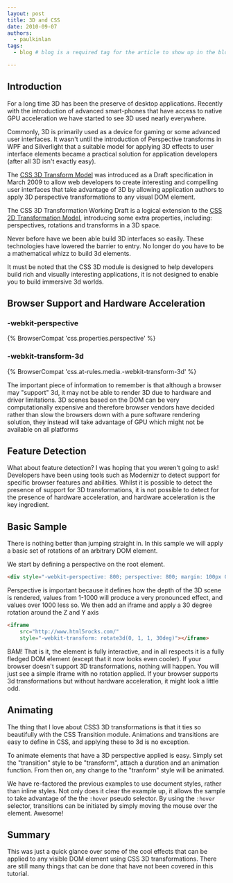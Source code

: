 ```yaml
---
layout: post
title: 3D and CSS
date: 2010-09-07
authors:
  - paulkinlan
tags:
  - blog # blog is a required tag for the article to show up in the blog.

---
```


## Introduction

For a long time 3D has been the preserve of desktop applications. Recently with the introduction of advanced smart-phones that have access to native GPU acceleration we have started to see 3D used nearly everywhere.

Commonly, 3D is primarily used as a device for gaming or some advanced user interfaces.  It wasn't until the introduction of Perspective transforms in WPF and Silverlight that a suitable model for applying 3D effects to user interface elements became a practical solution for application developers (after all 3D isn't exactly easy).

The [CSS 3D Transform Model](http://www.w3.org/TR/css3-3d-transforms/) was introduced as a Draft specification in March 2009 to allow web developers to create interesting and compelling user interfaces that take advantage of 3D by allowing application authors to apply 3D perspective transformations to any visual DOM element.

The CSS 3D Transformation Working Draft is a logical extension to the [CSS 2D Transformation Model](http://www.w3.org/TR/css3-2d-transforms), introducing some extra properties, including: perspectives, rotations and transforms in a 3D space.

Never before have we been able build 3D interfaces so easily. These technologies have lowered the barrier to entry.  No longer do you have to be a mathematical whizz to build 3d elements.

It must be noted that the CSS 3D module is designed to help developers build rich and visually interesting applications, it is not designed to enable you to build immersive 3d worlds.

## Browser Support and Hardware Acceleration

### -webkit-perspective

{% BrowserCompat 'css.properties.perspective' %}

### -webkit-transform-3d

{% BrowserCompat 'css.at-rules.media.-webkit-transform-3d' %}

The important piece of information to remember is that although a browser may "support" 3d, it may not be able to render 3D due to hardware and driver limitations.
3D scenes based on the DOM can be very computationally expensive and therefore browser vendors have decided rather than slow the browsers down with a pure software rendering solution, they instead will take advantage of GPU which might not be available on all platforms

## Feature Detection

What about feature detection? I was hoping that you weren't going to ask!
Developers have been using tools such as Modernizr to detect support for specific browser features and abilities.  Whilst it is possible to detect the presence of support for 3D transformations, it is not possible to detect for the presence of hardware acceleration, and hardware acceleration is the key ingredient.

## Basic Sample

There is nothing better than jumping straight in. In this sample we will apply a basic set of rotations of an arbitrary DOM element.

We start by defining a perspective on the root element.

```html
<div style="-webkit-perspective: 800; perspective: 800; margin: 100px 0 0 50px">
```

Perspective is important because it defines how the depth of the 3D scene is rendered, values from 1-1000 will produce a very pronounced effect, and values over 1000 less so.
We then add an iframe and apply a 30 degree rotation around the Z and Y axis

```html
<iframe
    src="http://www.html5rocks.com/"
    style="-webkit-transform: rotate3d(0, 1, 1, 30deg)"></iframe>
```

BAM! That is it, the element is fully interactive, and in all respects it is a fully fledged DOM element (except that it now looks even cooler).
If your browser doesn't support 3D transformations, nothing will happen. You will just see a simple iframe with no rotation applied.  If your browser supports 3d transformations but without hardware acceleration, it might look a little odd.

## Animating

The thing that I love about CSS3 3D transformations is that it ties so beautifully with the CSS Transition module.  Animations and transitions are easy to define in CSS, and applying these to 3d is no exception.

To animate elements that have a 3D perspective applied is easy.  Simply set the "transition" style to be "transform", attach a duration and an animation function.  From then on, any change to the "tranform" style will be animated.

We have re-factored the previous examples to use document styles, rather than inline styles. Not only does it clear the example up, it allows the sample to take advantage of the the `:hover` pseudo selector.  By using the `:hover` selector, transitions can be initiated by simply moving the mouse over the element. Awesome!

## Summary

This was just a quick glance over some of the cool effects that can be applied to any visible DOM element using CSS 3D transformations.  There are still many things that can be done that have not been covered in this tutorial.
